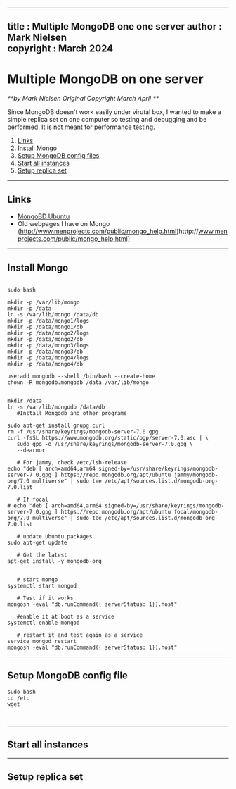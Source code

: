  
---
title : Multiple MongoDB one one server
author : Mark Nielsen  
copyright : March 2024  
---


Multiple MongoDB on one server
==============================

_**by Mark Nielsen
Original Copyright March April
**_

Since MongoDB doesn't work easily under virutal box, I wanted to make a simple replica set
on one computer so testing and debugging and be performed. It is not meant for performance
testing. 

1. [Links](#links)
2. [Install Mongo](#i)
3. [Setup MongoDB config files](#c)
4. [Start all instances](#s)
5. [Setup replica set](#r)


* * *
<a name=Links></a>Links
-----
* [MongoBD Ubuntu](https://www.mongodb.com/docs/manual/tutorial/install-mongodb-on-ubuntu/)
* Old webpages I have on Mongo (http://www.menprojects.com/public/mongo_help.html)htttp://www.menprojects.com/public/mongo_help.html]

* * *
<a name=i>Install Mongo</a>
-----

```

sudo bash

mkdir -p /var/lib/mongo
mkdir -p /data
ln -s /var/lib/mongo /data/db
mkdir -p /data/mongo1/logs
mkdir -p /data/mongo1/db
mkdir -p /data/mongo2/logs
mkdir -p /data/mongo2/db
mkdir -p /data/mongo3/logs
mkdir -p /data/mongo3/db
mkdir -p /data/mongo4/logs
mkdir -p /data/mongo4/db

useradd mongodb --shell /bin/bash --create-home
chown -R mongodb.mongodb /data /var/lib/mongo


mkdir /data
ln -s /var/lib/mongodb /data/db
   #Install Mongodb and other programs

sudo apt-get install gnupg curl
rm -f /usr/share/keyrings/mongodb-server-7.0.gpg 
curl -fsSL https://www.mongodb.org/static/pgp/server-7.0.asc | \
   sudo gpg -o /usr/share/keyrings/mongodb-server-7.0.gpg \
   --dearmor

   # For jammy, check /etc/lsb-release
echo "deb [ arch=amd64,arm64 signed-by=/usr/share/keyrings/mongodb-server-7.0.gpg ] https://repo.mongodb.org/apt/ubuntu jammy/mongodb-org/7.0 multiverse" | sudo tee /etc/apt/sources.list.d/mongodb-org-7.0.list

   # If focal
# echo "deb [ arch=amd64,arm64 signed-by=/usr/share/keyrings/mongodb-server-7.0.gpg ] https://repo.mongodb.org/apt/ubuntu focal/mongodb-org/7.0 multiverse" | sudo tee /etc/apt/sources.list.d/mongodb-org-7.0.list

   # update ubuntu packages
sudo apt-get update

   # Get the latest
apt-get install -y mongodb-org


   # start mongo
systemctl start mongod

   # Test if it works
mongosh -eval "db.runCommand({ serverStatus: 1}).host"

   #enable it at boot as a service
systemctl enable mongod

   # restart it and test again as a service
service mongod restart
mongosh -eval "db.runCommand({ serverStatus: 1}).host"

```

* * *
<a name=c>Setup MongoDB config file</a>
-----

```
sudo bash
cd /etc
wget



```



* * *
<a name=s>Start all instances</a>
-----


* * *
<a name=r>Setup replica set</a>
-----
